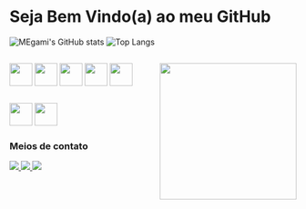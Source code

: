 # Seja Bem Vindo(a) ao meu GitHub

![MEgami's GitHub stats](https://github-readme-stats.vercel.app/api?username=MegamiAy&hide=issues,contribs&show=prs_merged_percentage,icons=true&theme=transparent)
![Top Langs](https://github-readme-stats.vercel.app/api/top-langs/?username=MegamiAy&layout=compact&show=icons=true&theme=transparent)

##

<div style="display: inline_block">
  <img align="center" src="https://cdn.jsdelivr.net/gh/devicons/devicon/icons/html5/html5-plain.svg" width="40" /> 
  <img align="center" src="https://cdn.jsdelivr.net/gh/devicons/devicon/icons/css3/css3-plain.svg" width="40" /> 
  <img align="center" src="https://cdn.jsdelivr.net/gh/devicons/devicon/icons/react/react-original.svg" width="40" /> 
  <img align="center" src="https://cdn.jsdelivr.net/gh/devicons/devicon/icons/javascript/javascript-plain.svg" width="40" /> 
  <img align="center" src="https://cdn.jsdelivr.net/gh/devicons/devicon/icons/python/python-original.svg" width="40"/> 
  <img align="right" src="https://im4.ezgif.com/tmp/ezgif-4-8c0c0e6158.gif" width="240">
</div>

##

<div>
  <img src="https://cdn.jsdelivr.net/gh/devicons/devicon/icons/windows8/windows8-original.svg" width="40" /> 
  <img src="https://cdn.jsdelivr.net/gh/devicons/devicon/icons/ubuntu/ubuntu-plain.svg" width="40" /> 
</div>

### Meios de contato

<div>
  <a href="https://www.linkedin.com/in/laiz-detros-93b95b236/"> <img src="https://img.shields.io/badge/linkedin-2E8FF0?style=for-the-badge&logo=linkedin&logoColor=fff"/> </a>
  <a href="https://www.instagram.com/uatafocuros/"> <img src="https://img.shields.io/badge/Instagram-D82BF0?style=for-the-badge&logo=instagram&logoColor=fff"/> </a>   
  <a href="mailto: laizbdetros@gmail.com"> <img src="https://img.shields.io/badge/Email-DC4944?style=for-the-badge&logo=gmail&logoColor=fff"/> </a>
</div>

